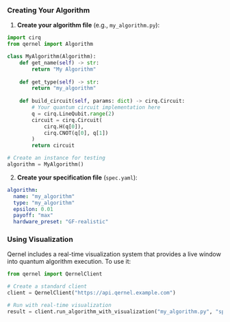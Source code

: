 ### Creating Your Algorithm

1. **Create your algorithm file** (e.g., `my_algorithm.py`):
```python
import cirq
from qernel import Algorithm

class MyAlgorithm(Algorithm):
    def get_name(self) -> str:
        return "My Algorithm"
    
    def get_type(self) -> str:
        return "my_algorithm"
    
    def build_circuit(self, params: dict) -> cirq.Circuit:
        # Your quantum circuit implementation here
        q = cirq.LineQubit.range(2)
        circuit = cirq.Circuit(
            cirq.H(q[0]),
            cirq.CNOT(q[0], q[1])
        )
        return circuit

# Create an instance for testing
algorithm = MyAlgorithm()
```

2. **Create your specification file** (`spec.yaml`):
```yaml
algorithm:
  name: "my_algorithm"
  type: "my_algorithm"
  epsilon: 0.01
  payoff: "max"
  hardware_preset: "GF-realistic"
```

### Using Visualization

Qernel includes a real-time visualization system that provides a live window into quantum algorithm execution. To use it:

```python
from qernel import QernelClient

# Create a standard client
client = QernelClient("https://api.qernel.example.com")

# Run with real-time visualization
result = client.run_algorithm_with_visualization("my_algorithm.py", "spec.yaml")
```